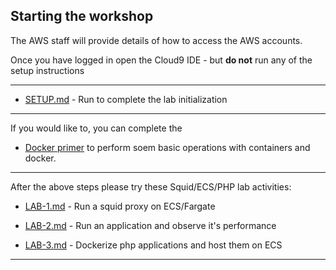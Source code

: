 ## Starting the workshop

The AWS staff will provide details of how to access the AWS accounts.


Once you have logged in open the Cloud9 IDE - but **do not** run any of the setup instructions

-----

* [SETUP.md](https://github.com/awsandy/ecs-squid/blob/main/SETUP.md) - Run to complete the lab initialization

-----

If you would like to, you can complete the 

* [Docker primer](https://catalog.workshops.aws/containers/en-US/contdock) to perform soem basic operations with containers and docker.

----

After the above steps please try these Squid/ECS/PHP lab activities:

* [LAB-1.md](https://github.com/awsandy/ecs-squid/blob/main/LAB-1.md) - Run a squid proxy on ECS/Fargate

* [LAB-2.md](https://github.com/awsandy/ecs-squid/blob/main/LAB-2.md) - Run an application and observe it's performance

* [LAB-3.md](https://github.com/awsandy/ecs-squid/blob/main/LAB-3.md) - Dockerize php applications and host them on ECS


-----



